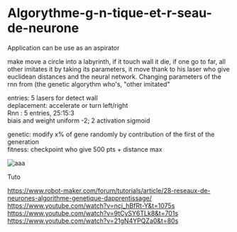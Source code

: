 # Algorythme-g-n-tique-et-r-seau-de-neurone

Application can be use as an aspirator

make move a circle into a labyrinth, if it touch wall it die, if one go to far, all other imitates it by taking its parameters, it move thank to his laser who give euclidean distances and the neural network. Changing parameters of the rnn from (the genetic algorythm who's, "other imitated" 


entries: 5 lasers for detect wall <br>
deplacement: accelerate or turn left/right<br>
Rnn : 5 entries, 25:15:3<br>
biais and weight uniform -2; 2
activation sigmoid<br>

genetic: modify x% of gene randomly by contribution of the first of the generation<br>
fitness: checkpoint who give 500 pts + distance max



![aaa](https://user-images.githubusercontent.com/54853371/87259482-eb0a6480-c4ab-11ea-92ea-0b52997c795b.png)


Tuto

https://www.robot-maker.com/forum/tutorials/article/28-reseaux-de-neurones-algorithme-genetique-dapprentissage/ <br>
https://www.youtube.com/watch?v=ncj_hBfRt-Y&t=1075s<br>
https://www.youtube.com/watch?v=9tCySY6TLk8&t=701s<br>
https://www.youtube.com/watch?v=21gN4YPQZa0&t=80s<br>
